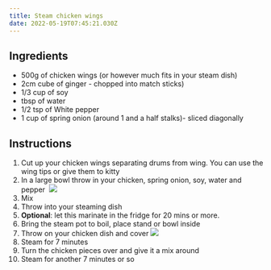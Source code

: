 ```yaml
---
title: Steam chicken wings
date: 2022-05-19T07:45:21.030Z
---
```

## Ingredients

* 500g of chicken wings (or however much fits in your steam dish)
* 2cm cube of ginger - chopped into match sticks)
* 1/3 cup of soy
* tbsp of water
* 1/2 tsp of White pepper
* 1 cup of spring onion (around 1 and a half stalks)- sliced diagonally

## Instructions

1. Cut up your chicken wings separating drums from wing. You can use the wing tips or give them to kitty
2. In a large bowl throw in your chicken, spring onion, soy, water and pepper
   ![](<>)
   ![](/uploads/20220519_175958.jpg)
3. Mix
4. Throw into your steaming dish
5. **Optional**: let this marinate in the fridge for 20 mins or more. 
6. Bring the steam pot to boil, place stand or bowl inside
7. Throw on your chicken dish and cover
   ![](/uploads/16529478772246409024813746127719.jpg)
8. Steam for 7 minutes
9. Turn the chicken pieces over and give it a mix around
10. Steam for another 7 minutes or so
